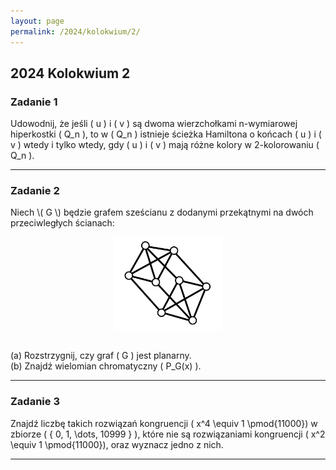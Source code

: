```yaml
---
layout: page
permalink: /2024/kolokwium/2/
---
```


## 2024 Kolokwium 2

### Zadanie 1

<div>

Udowodnij, że jeśli \( u \) i \( v \) są dwoma wierzchołkami n-wymiarowej hiperkostki \( Q_n \), to w \( Q_n \) istnieje ścieżka Hamiltona o końcach \( u \) i \( v \) wtedy i tylko wtedy, gdy \( u \) i \( v \) mają różne kolory w 2-kolorowaniu \( Q_n \).

</div>


---

### Zadanie 2

<div>
Niech \( G \) będzie grafem sześcianu z dodanymi przekątnymi na dwóch przeciwległych ścianach: <br>

<img style="height: 150px; display:block; margin-left:auto; margin-right:auto"
     src="/images/2024_k2_2.svg"
     alt="Graf sześcianu z dodanymi przekątnymi na dwóch przeciwległych ścianach."> <br>

(a) Rozstrzygnij, czy graf \( G \) jest planarny. <br>
(b) Znajdź wielomian chromatyczny \( P_G(x) \).
</div>



---

### Zadanie 3

<div>

Znajdź liczbę takich rozwiązań kongruencji \( x^4 \equiv 1 \pmod{11000}\) w zbiorze \( \{ 0, 1, \dots, 10999 \} \), które nie są rozwiązaniami kongruencji \( x^2 \equiv 1 \pmod{11000}\), oraz wyznacz jedno z nich.

</div>

---
